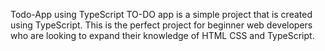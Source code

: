 Todo-App using TypeScript 
TO-DO app is a simple project that is created using TypeScript. This is the perfect project for beginner web developers who are looking to expand their knowledge of HTML CSS and TypeScript.
